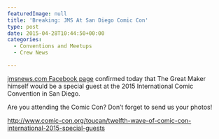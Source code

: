 ```yaml
---
featuredImage: null
title: 'Breaking: JMS At San Diego Comic Con'
type: post
date: 2015-04-28T10:44:50+00:00
categories:
  - Conventions and Meetups
  - Crew News

---
```

[jmsnews.com Facebook page][1] confirmed today that The Great Maker himself would be a special guest at the 2015 International Comic Convention in San Diego.

Are you attending the Comic Con? Don&#8217;t forget to send us your photos!

http://www.comic-con.org/toucan/twelfth-wave-of-comic-con-international-2015-special-guests

 [1]: https://www.facebook.com/pages/JMSNewscom/166660736714346
